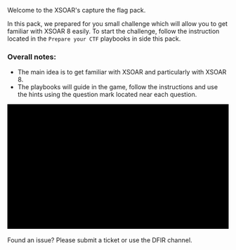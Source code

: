 Welcome to the XSOAR's capture the flag pack.

In this pack, we prepared for you small challenge which will allow you to get familiar with XSOAR 8 easily.
To start the challenge, follow the instruction located in the `Prepare your CTF` playbooks in side this pack.

### Overall notes:  
- The main idea is to get familiar with XSOAR and particularly with XSOAR 8.
- The playbooks will guide in the game, follow the instructions and use the hints using  the question mark located near each question.

![iamge](https://raw.githubusercontent.com/demisto/content/895f452826b8b173cfc954392e9f409348f397d7/Packs/ctf01/doc_files/A.gif)  


Found an issue? Please submit a ticket or use the DFIR channel.
